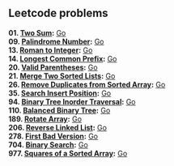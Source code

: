 ## Leetcode problems
**01. [Two Sum](https://leetcode.com/problems/two-sum/):** [Go](twoSum/twoSum.go) \
**09. [Palindrome Number](https://leetcode.com/problems/palindrome-number/):** [Go](palindrome/palindrome.go) \
**13. [Roman to Integer](https://leetcode.com/problems/roman-to-integer/):** [Go](romanToInt/romanToInt.go) \
**14. [Longest Common Prefix](https://leetcode.com/problems/longest-common-prefix/):** [Go](prefix/prefix.go) \
**20. [Valid Parentheses](https://leetcode.com/problems/valid-parentheses/):** [Go](validParentheses/validParentheses.go) \
**21. [Merge Two Sorted Lists](https://leetcode.com/problems/merge-two-sorted-lists/):** [Go](mergeLists/mergeLists.go) \
**26. [Remove Duplicates from Sorted Array](https://leetcode.com/problems/remove-duplicates-from-sorted-array/):** [Go](removeDuplicates/removeDuplicates.go) \
**35. [Search Insert Position](https://leetcode.com/problems/search-insert-position/):** [Go](searchInsert/searchInsert.go) \
**94. [Binary Tree Inorder Traversal](https://leetcode.com/problems/binary-tree-inorder-traversal/):** [Go](inorderTraversal/inorderTraversal.go) \
**110. [Balanced Binary Tree](https://leetcode.com/problems/balanced-binary-tree/):** [Go](isBalanced/isBalanced.go) \
**189. [Rotate Array](https://leetcode.com/problems/rotate-array/):** [Go](rotateArray/rotateArray.go) \
**206. [Reverse Linked List](https://leetcode.com/problems/reverse-linked-list/):** [Go](reverseList/reverseList.go) \
**278. [First Bad Version](https://leetcode.com/problems/first-bad-version/):** [Go](firstBadVersion/firstBadVersion.go) \
**704. [Binary Search](https://leetcode.com/problems/binary-search/):** [Go](binarySearch/binarySearch.go) \
**977. [Squares of a Sorted Array](https://leetcode.com/problems/squares-of-a-sorted-array/):** [Go](sortedSquares/sortedSquares.go)